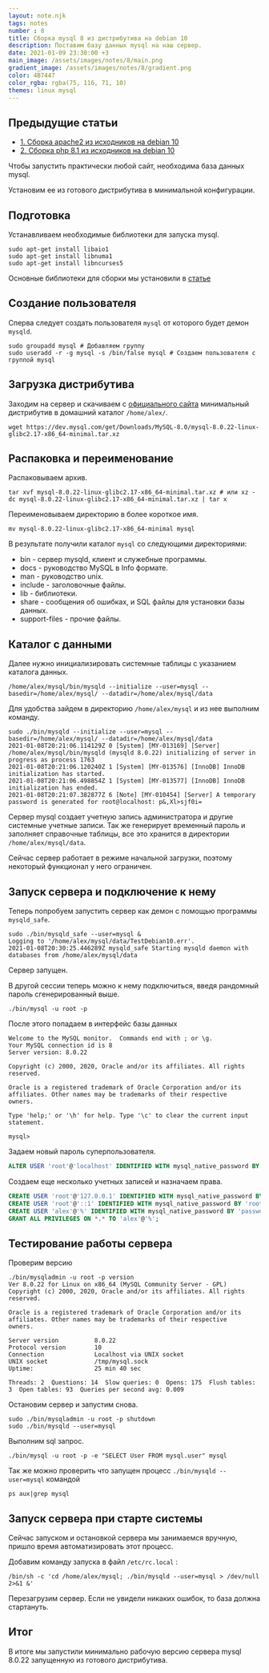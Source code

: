 ```yaml
---
layout: note.njk
tags: notes
number : 8
title: Сборка mysql 8 из дистрибутива на debian 10
description: Поставим базу данных mysql на наш сервер.
date: 2021-01-09 23:30:00 +3
main_image: /assets/images/notes/8/main.png
gradient_image: /assets/images/notes/8/gradient.png
color: 4B7447
color_rgba: rgba(75, 116, 71, 10)
themes: linux mysql
---
```


## Предыдущие статьи

- [1. Сборка apache2 из исходников на debian 10](https://lexusalex.ru/notes/2021-01-04-linux-debian-installing-apache2-from-source/)
- [2. Сборка php 8.1 из исходников на debian 10](https://lexusalex.ru/notes/2021-01-08-linux-debian-installing-php8.1-from-source-as-an-apache2-module/)

Чтобы запустить практически любой сайт, необходима база данных mysql. 

Установим ее из готового дистрибутива в минимальной конфигурации.

## Подготовка

Устанавливаем необходимые библиотеки для запуска mysql.

```shell
sudo apt-get install libaio1
sudo apt-get install libnuma1
sudo apt-get install libncurses5
```

Основные библиотеки для сборки мы установили в [статье](https://lexusalex.ru/notes/2021-01-04-linux-debian-installing-apache2-from-source/)

## Создание пользователя

Сперва следует создать пользователя `mysql` от которого будет демон `mysqld`.

```shell
sudo groupadd mysql # Добавляем группу
sudo useradd -r -g mysql -s /bin/false mysql # Создаем пользователя с группой mysql
```

## Загрузка дистрибутива

Заходим на сервер и скачиваем с [официального сайта](https://dev.mysql.com/downloads/mysql/) минимальный дистрибутив в домашний каталог `/home/alex/`.

```shell
wget https://dev.mysql.com/get/Downloads/MySQL-8.0/mysql-8.0.22-linux-glibc2.17-x86_64-minimal.tar.xz
```

## Распаковка и переименование

Распаковываем архив.

```shell
tar xvf mysql-8.0.22-linux-glibc2.17-x86_64-minimal.tar.xz # или xz -dc mysql-8.0.22-linux-glibc2.17-x86_64-minimal.tar.xz | tar x
```

Переименовываем директорию в более короткое имя.

```shell
mv mysql-8.0.22-linux-glibc2.17-x86_64-minimal mysql
```

В результате получили каталог `mysql` со следующими директориями:

- bin - сервер mysqld, клиент и служебные программы.
- docs -	руководство MySQL в Info формате.
- man -	руководство unix.
- include -	заголовочные файлы.
- lib -	библиотеки.
- share - сообщения об ошибках, и SQL файлы для установки базы данных.
- support-files - прочие файлы.

## Каталог с данными

Далее нужно инициализировать системные таблицы с указанием каталога данных.

```shell
/home/alex/mysql/bin/mysqld --initialize --user=mysql --basedir=/home/alex/mysql/ --datadir=/home/alex/mysql/data
```

Для удобства зайдем в директорию `/home/alex/mysql` и из нее выполним команду.

```shell
sudo ./bin/mysqld --initialize --user=mysql --basedir=/home/alex/mysql/ --datadir=/home/alex/mysql/data
2021-01-08T20:21:06.114129Z 0 [System] [MY-013169] [Server] /home/alex/mysql/bin/mysqld (mysqld 8.0.22) initializing of server in progress as process 1763
2021-01-08T20:21:06.120240Z 1 [System] [MY-013576] [InnoDB] InnoDB initialization has started.
2021-01-08T20:21:06.498854Z 1 [System] [MY-013577] [InnoDB] InnoDB initialization has ended.
2021-01-08T20:21:07.382877Z 6 [Note] [MY-010454] [Server] A temporary password is generated for root@localhost: p&,Xl>sjf0i=

```

Сервер mysql создает учетную запись администратора и другие системные учетные записи.
Так же генерирует временный пароль и заполняет справочные таблицы, все это хранится в директории `/home/alex/mysql/data`.

Сейчас сервер работает в режиме начальной загрузки, поэтому некоторый функционал у него ограничен.

## Запуск сервера и подключение к нему

Теперь попробуем запустить сервер как демон с помощью программы `mysqld_safe`.

```shell
sudo ./bin/mysqld_safe --user=mysql &
Logging to '/home/alex/mysql/data/TestDebian10.err'.
2021-01-08T20:30:25.446289Z mysqld_safe Starting mysqld daemon with databases from /home/alex/mysql/data
```

Сервер запущен.

В другой сессии теперь можно к нему подключиться, введя рандомный пароль сгенерированный выше.

```shell
./bin/mysql -u root -p
```
После этого попадаем в интерфейс базы данных

```shell
Welcome to the MySQL monitor.  Commands end with ; or \g.
Your MySQL connection id is 8
Server version: 8.0.22

Copyright (c) 2000, 2020, Oracle and/or its affiliates. All rights reserved.

Oracle is a registered trademark of Oracle Corporation and/or its
affiliates. Other names may be trademarks of their respective
owners.

Type 'help;' or '\h' for help. Type '\c' to clear the current input statement.

mysql>
```

Задаем новый пароль суперпользователя.

```sql
ALTER USER 'root'@'localhost' IDENTIFIED WITH mysql_native_password BY 'root-password';
```

Создаем еще несколько учетных записей и назначаем права.

```sql
CREATE USER 'root'@'127.0.0.1' IDENTIFIED WITH mysql_native_password BY 'root-password';
CREATE USER 'root'@'::1' IDENTIFIED WITH mysql_native_password BY 'root-password';
CREATE USER 'alex'@'%' IDENTIFIED WITH mysql_native_password BY 'passwd';
GRANT ALL PRIVILEGES ON *.* TO 'alex'@'%';
```

## Тестирование работы сервера

Проверим версию

```shell
./bin/mysqladmin -u root -p version
Ver 8.0.22 for Linux on x86_64 (MySQL Community Server - GPL)
Copyright (c) 2000, 2020, Oracle and/or its affiliates. All rights reserved.

Oracle is a registered trademark of Oracle Corporation and/or its
affiliates. Other names may be trademarks of their respective
owners.

Server version          8.0.22
Protocol version        10
Connection              Localhost via UNIX socket
UNIX socket             /tmp/mysql.sock
Uptime:                 25 min 40 sec

Threads: 2  Questions: 14  Slow queries: 0  Opens: 175  Flush tables: 3  Open tables: 93  Queries per second avg: 0.009
```

Остановим сервер и запустим снова.

```shell
sudo ./bin/mysqladmin -u root -p shutdown
sudo ./bin/mysqld --user=mysql
```

Выполним sql запрос.

```shell
./bin/mysql -u root -p -e "SELECT User FROM mysql.user" mysql
```

Так же можно проверить что запущен процесс `./bin/mysqld --user=mysql` командой

```shell
ps aux|grep mysql
```

## Запуск сервера при старте системы

Сейчас запуском и остановкой сервера мы занимаемся вручную, пришло время автоматизировать этот процесс. 

Добавим команду запуска в файл `/etc/rc.local` :

```shell
/bin/sh -c 'cd /home/alex/mysql; ./bin/mysqld --user=mysql > /dev/null 2>&1 &'
```

Перезагрузим сервер. Если не увидели никаких ошибок, то база должна стартануть.

## Итог

В итоге мы запустили минимально рабочую версию сервера mysql 8.0.22 запущенную из готового дистрибутива.
